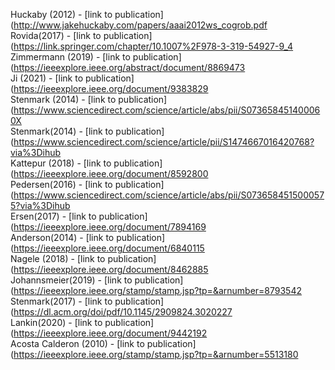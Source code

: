 Huckaby (2012) - [link to publication](http://www.jakehuckaby.com/papers/aaai2012ws_cogrob.pdf<br />
Rovida(2017) - [link to publication](https://link.springer.com/chapter/10.1007%2F978-3-319-54927-9_4<br />
Zimmermann (2019) - [link to publication](https://ieeexplore.ieee.org/abstract/document/8869473<br />
Ji (2021) - [link to publication](https://ieeexplore.ieee.org/document/9383829<br />
Stenmark (2014) - [link to publication](https://www.sciencedirect.com/science/article/abs/pii/S073658451400060X<br />
Stenmark(2014) - [link to publication](https://www.sciencedirect.com/science/article/pii/S1474667016420768?via%3Dihub<br />
Kattepur (2018) - [link to publication](https://ieeexplore.ieee.org/document/8592800 <br />
Pedersen(2016) - [link to publication](https://www.sciencedirect.com/science/article/abs/pii/S0736584515000575?via%3Dihub<br />
Ersen(2017) - [link to publication](https://ieeexplore.ieee.org/document/7894169<br />
Anderson(2014) - [link to publication](https://ieeexplore.ieee.org/document/6840115<br />
Nagele (2018) - [link to publication](https://ieeexplore.ieee.org/document/8462885<br />
Johannsmeier(2019) - [link to publication](https://ieeexplore.ieee.org/stamp/stamp.jsp?tp=&arnumber=8793542<br />
Stenmark(2017) - [link to publication](https://dl.acm.org/doi/pdf/10.1145/2909824.3020227<br />
Lankin(2020) - [link to publication](https://ieeexplore.ieee.org/document/9442192<br />
Acosta Calderon (2010) - [link to publication](https://ieeexplore.ieee.org/stamp/stamp.jsp?tp=&arnumber=5513180<br />
